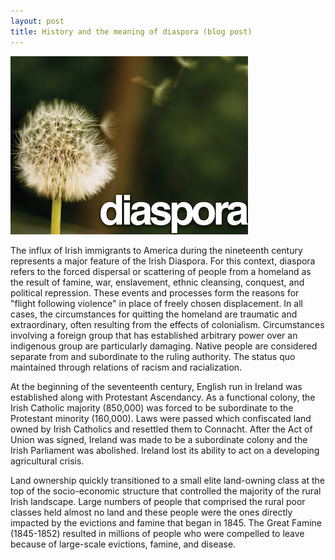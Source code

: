 ```yaml
---
layout: post
title: History and the meaning of diaspora (blog post)
---
```


[![Irish Diaspora](/images/diaspora.png)](https://www.geni.com/projects/Irish-Diaspora-Diaspóra-na-nGael/2162)  

The influx of Irish immigrants to America during the nineteenth century represents a major feature of the Irish Diaspora. For this context, diaspora refers to the forced dispersal or scattering of people from a homeland as the result of famine, war, enslavement, ethnic cleansing, conquest, and political repression. These events and processes form the reasons for "flight following violence" in place of freely chosen displacement. In all cases, the circumstances for quitting the homeland are traumatic and extraordinary, often resulting from the effects of colonialism. Circumstances involving a foreign group that has established arbitrary power over an indigenous group are particularly damaging. Native people are considered separate from and subordinate to the ruling authority. The status quo maintained through relations of racism and racialization.

At the beginning of the seventeenth century, English run in Ireland was established along with Protestant Ascendancy. As a functional colony, the Irish Catholic majority (850,000) was forced to be subordinate to the Protestant minority (160,000). Laws were passed which confiscated land owned by Irish Catholics and resettled them to Connacht. After the Act of Union was signed, Ireland was made to be a subordinate colony and the Irish Parliament was abolished. Ireland lost its ability to act on a developing agricultural crisis.

Land ownership quickly transitioned to a small elite land-owning class at the top of the socio-economic structure that controlled the majority of the rural Irish landscape. Large numbers of people that comprised the rural poor classes held almost no land and these people were the ones directly impacted by the evictions and famine that began in 1845. The Great Famine (1845-1852) resulted in millions of people who were compelled to leave because of large-scale evictions, famine, and disease.
